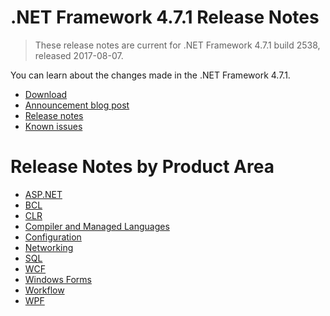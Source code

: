 # .NET Framework 4.7.1 Release Notes

> These release notes are current for .NET Framework 4.7.1 build 2538, released 2017-08-07.

You can learn about the changes made in the .NET Framework 4.7.1.

- [Download](https://github.com/Microsoft/dotnet-framework-earlyaccess)
- [Announcement blog post](https://blogs.msdn.microsoft.com/dotnet/2017/08/07/welcome-to-the-net-framework-4-7-1-early-access/)
- [Release notes](dotnet471-changes.md)
- [Known issues](dotnet471-known-issues.md) 

# Release Notes by Product Area

- [ASP.NET](dotnet471-changes.md#aspnet)
- [BCL](dotnet471-changes.md#bcl)
- [CLR](dotnet471-changes.md#clr)
- [Compiler and Managed Languages](dotnet471-changes.md#Compiler-and-Managed-Languages)
- [Configuration](dotnet471-changes.md#Configuration)
- [Networking](dotnet471-changes.md#networking)
- [SQL](dotnet471-changes.md#sql)
- [WCF](dotnet471-changes.md#wcf)
- [Windows Forms](dotnet471-changes.md#windows-forms)
- [Workflow](dotnet471-changes.md#workflow)
- [WPF](dotnet471-changes.md#wpf)
